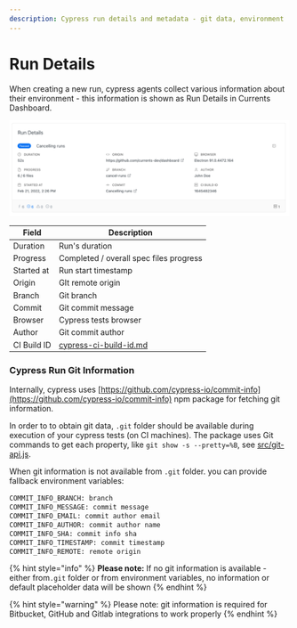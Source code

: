 ```yaml
---
description: Cypress run details and metadata - git data, environment
---
```


# Run Details

When creating a new run, cypress agents collect various information about their environment - this information is shown as Run Details in Currents Dashboard.

![Cypress run details example](../.gitbook/assets/cypress-run-details.png)

| Field       | Description                                                          |
| ----------- | -------------------------------------------------------------------- |
| Duration    | Run's duration                                                       |
| Progress    | Completed / overall spec files progress                              |
| Started at  | Run start timestamp                                                  |
| Origin      | GIt remote origin                                                    |
| Branch      | Git branch                                                           |
| Commit      | Git commit message                                                   |
| Browser     | Cypress tests browser                                                |
| Author      | Git commit author                                                    |
| CI Build ID | [cypress-ci-build-id.md](../guides/cypress-ci-build-id.md "mention") |

### Cypress Run Git Information

Internally, cypress uses [https://github.com/cypress-io/commit-info](https://github.com/cypress-io/commit-info) npm package for fetching git information.

In order to to obtain git data, `.git` folder should be available during execution of your cypress tests (on CI machines). The package uses Git commands to get each property, like `git show -s --pretty=%B`, see [src/git-api.js](https://github.com/cypress-io/commit-info/blob/master/src/git-api.js).&#x20;

When git information is not available from `.git` folder. you can provide fallback  environment variables:

```
COMMIT_INFO_BRANCH: branch
COMMIT_INFO_MESSAGE: commit message
COMMIT_INFO_EMAIL: commit author email
COMMIT_INFO_AUTHOR: commit author name
COMMIT_INFO_SHA: commit info sha
COMMIT_INFO_TIMESTAMP: commit timestamp
COMMIT_INFO_REMOTE: remote origin
```

{% hint style="info" %}
**Please note:** If no git information is available - either from`.git` folder or from environment variables, no information or default placeholder data will be shown&#x20;
{% endhint %}

{% hint style="warning" %}
Please note: git information is required for Bitbucket, GitHub and Gitlab integrations to work properly
{% endhint %}
